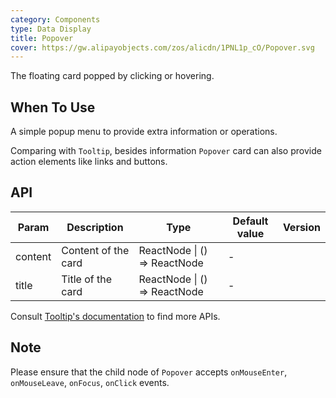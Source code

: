 ```yaml
---
category: Components
type: Data Display
title: Popover
cover: https://gw.alipayobjects.com/zos/alicdn/1PNL1p_cO/Popover.svg
---
```


The floating card popped by clicking or hovering.

## When To Use

A simple popup menu to provide extra information or operations.

Comparing with `Tooltip`, besides information `Popover` card can also provide action elements like links and buttons.

## API

| Param   | Description         | Type                         | Default value | Version |
| ------- | ------------------- | ---------------------------- | ------------- | ------- |
| content | Content of the card | ReactNode \| () => ReactNode | -             |         |
| title   | Title of the card   | ReactNode \| () => ReactNode | -             |         |

Consult [Tooltip's documentation](/components/tooltip/#API) to find more APIs.

## Note

Please ensure that the child node of `Popover` accepts `onMouseEnter`, `onMouseLeave`, `onFocus`, `onClick` events.
